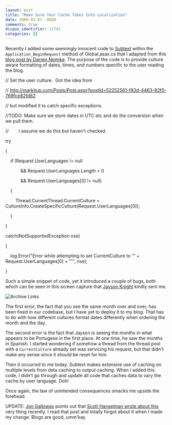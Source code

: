 ```yaml
---
layout: post
title: "Make Sure Your Cache Takes Into Localization"
date: 2006-02-07 -0800
comments: true
disqus_identifier: 11741
categories: []
---
```

Recently I added some seemingly innocent code to
[Subtext](http://subtextproject.com/ "Subtext Project Website") within
the `Application_BeginRequest` method of Global.asax.cs that I adapted
from this [blog post by Darren
Neimke](http://markitup.com/Posts/Post.aspx?postId=52252561-f83d-4463-82f0-769fce82fd82 "Displaying dates and times in a local users time zone").
The purpose of the code is to provide culture aware formatting of dates,
times, and numbers specific to the user reading the blog.

// Set the user culture.  Got the idea from

//
http://markitup.com/Posts/Post.aspx?postId=52252561-f83d-4463-82f0-769fce82fd82

// but modified it to catch specific exceptions.

//TODO: Make sure we store dates in UTC etc and do the conversion when
we pull them.

//        I assume we do this but haven't checked.

try

{

    if (Request.UserLanguages != null

            && Request.UserLanguages.Length \> 0

            && Request.UserLanguages[0] != null)

    {

        Thread.CurrentThread.CurrentCulture =
CultureInfo.CreateSpecificCulture(Request.UserLanguages[0]);

    }

}

catch(NotSupportedException nse)

{

    log.Error("Error while attempting to set CurrentCulture to '" +
Request.UserLanguages[0] + "'", nse);

}

Such a simple snippet of code, yet it introduced a couple of bugs, both
which can be seen in this screen capture that [Jayson
Knight](http://jaysonknight.com/blog/ "Jayson Knight's Blog") kindly
sent me.

![Archive Links](http://haacked.com/images/AchiveLinksCapture.Jpg)

The first error, the fact that you see the same month over and over, has
been fixed in our codebase, but I have yet to deploy it to my blog. That
has to do with how different cultures format dates differently when
ordering the month and the day.

The second error is the fact that Jayson is seeing the months in what
appears to be Portugese in the first place. At one time, he saw the
months in Spanish. I started wondering if somehow a thread from the
thread pool with a `CurrentCulture` already set was servicing his
request, but that didn't make any sense since it should be reset for
him.

Then it occurred to me today. Subtext makes extensive use of caching on
multiple levels from data caching to output caching. When I added this
code, I didn’t go through and update all code that caches data to vary
the cache by user language. Doh!

Once again, the law of unintended consequences smacks me upside the
forehead.

UPDATE: [Jon
Galloway](http://weblogs.asp.net/jgalloway/ "Jon Galloway's Blog")
points out that [Scott Hanselman wrote about
this](http://www.hanselman.com/blog/CachingInASPNETVaryByParamMayNeedVaryByHeader.aspx "Cache Vary by param")
very thing recently. I read that post and totally forgot about it when I
made my change. Blogs are good, umm'kay.

